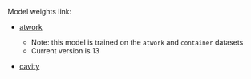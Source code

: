 Model weights link: 

- [atwork](https://bib-cloud.bib.hochschule-bonn-rhein-sieg.de/apps/files/?dir=/Shared/b-it-bots-ds/atwork/images/object_detection/YOLO/robocup_2023_dataset/Trained_Models/ver13/YOLOv8s&fileid=16768340)
    - Note: this model is trained on the `atwork` and `container` datasets
    - Current version is 13

- [cavity](https://bib-cloud.bib.hochschule-bonn-rhein-sieg.de/apps/files/?dir=/Shared/b-it-bots-ds/atwork/images/object_detection/YOLO/cavities_dataset/trained_models/YOLOv8s&fileid=16346052)
